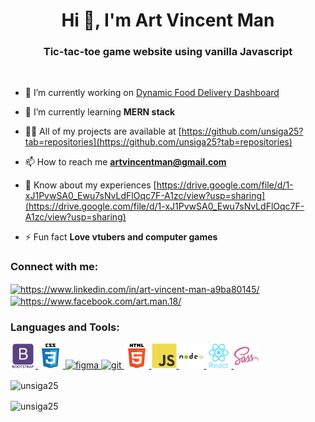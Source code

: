 <h1 align="center">Hi 👋, I'm Art Vincent Man</h1>
<h3 align="center">Tic-tac-toe game website using vanilla Javascript</h3>

<p align="left"> <a href="https://twitter.com/" target="blank"><img src="https://img.shields.io/twitter/follow/?logo=twitter&style=for-the-badge" alt="" /></a> </p>

- 🔭 I’m currently working on [Dynamic Food Delivery Dashboard](https://github.com/kodegoph/b1-mp2-food-delivery-team)

- 🌱 I’m currently learning **MERN stack**

- 👨‍💻 All of my projects are available at [https://github.com/unsiga25?tab=repositories](https://github.com/unsiga25?tab=repositories)

- 📫 How to reach me **artvincentman@gmail.com**

- 📄 Know about my experiences [https://drive.google.com/file/d/1-xJ1PvwSA0_Ewu7sNvLdFlOqc7F-A1zc/view?usp=sharing](https://drive.google.com/file/d/1-xJ1PvwSA0_Ewu7sNvLdFlOqc7F-A1zc/view?usp=sharing)

- ⚡ Fun fact **Love vtubers and computer games**

<h3 align="left">Connect with me:</h3>
<p align="left">
<a href="https://linkedin.com/in/https://www.linkedin.com/in/art-vincent-man-a9ba80145/" target="blank"><img align="center" src="https://raw.githubusercontent.com/rahuldkjain/github-profile-readme-generator/master/src/images/icons/Social/linked-in-alt.svg" alt="https://www.linkedin.com/in/art-vincent-man-a9ba80145/" height="30" width="40" /></a>
<a href="https://fb.com/https://www.facebook.com/art.man.18/" target="blank"><img align="center" src="https://raw.githubusercontent.com/rahuldkjain/github-profile-readme-generator/master/src/images/icons/Social/facebook.svg" alt="https://www.facebook.com/art.man.18/" height="30" width="40" /></a>
</p>

<h3 align="left">Languages and Tools:</h3>
<p align="left"> <a href="https://getbootstrap.com" target="_blank"> <img src="https://raw.githubusercontent.com/devicons/devicon/master/icons/bootstrap/bootstrap-plain-wordmark.svg" alt="bootstrap" width="40" height="40"/> </a> <a href="https://www.w3schools.com/css/" target="_blank"> <img src="https://raw.githubusercontent.com/devicons/devicon/master/icons/css3/css3-original-wordmark.svg" alt="css3" width="40" height="40"/> </a> <a href="https://www.figma.com/" target="_blank"> <img src="https://www.vectorlogo.zone/logos/figma/figma-icon.svg" alt="figma" width="40" height="40"/> </a> <a href="https://git-scm.com/" target="_blank"> <img src="https://www.vectorlogo.zone/logos/git-scm/git-scm-icon.svg" alt="git" width="40" height="40"/> </a> <a href="https://www.w3.org/html/" target="_blank"> <img src="https://raw.githubusercontent.com/devicons/devicon/master/icons/html5/html5-original-wordmark.svg" alt="html5" width="40" height="40"/> </a> <a href="https://developer.mozilla.org/en-US/docs/Web/JavaScript" target="_blank"> <img src="https://raw.githubusercontent.com/devicons/devicon/master/icons/javascript/javascript-original.svg" alt="javascript" width="40" height="40"/> </a> <a href="https://nodejs.org" target="_blank"> <img src="https://raw.githubusercontent.com/devicons/devicon/master/icons/nodejs/nodejs-original-wordmark.svg" alt="nodejs" width="40" height="40"/> </a> <a href="https://reactjs.org/" target="_blank"> <img src="https://raw.githubusercontent.com/devicons/devicon/master/icons/react/react-original-wordmark.svg" alt="react" width="40" height="40"/> </a> <a href="https://sass-lang.com" target="_blank"> <img src="https://raw.githubusercontent.com/devicons/devicon/master/icons/sass/sass-original.svg" alt="sass" width="40" height="40"/> </a> </p>

<p><img align="center" src="https://github-readme-stats.vercel.app/api/top-langs?username=unsiga25&show_icons=true&locale=en&layout=compact" alt="unsiga25" /></p>

<p><img align="center" src="https://github-readme-streak-stats.herokuapp.com/?user=unsiga25&" alt="unsiga25" /></p>
